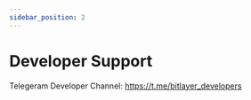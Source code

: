```yaml
---
sidebar_position: 2
---
```


# Developer Support

Telegeram Developer Channel: https://t.me/bitlayer_developers
